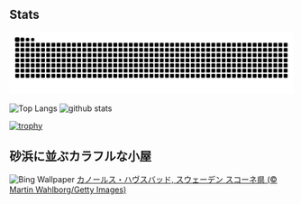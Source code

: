 ## Stats
<picture>
  <source media="(prefers-color-scheme: dark)" srcset="https://raw.githubusercontent.com/ba230t/ba230t/output/github-contribution-grid-snake-dark.svg">
  <source media="(prefers-color-scheme: light)" srcset="https://raw.githubusercontent.com/ba230t/ba230t/output/github-contribution-grid-snake.svg">
  <img alt="github contribution grid snake animation" src="https://raw.githubusercontent.com/ba230t/ba230t/output/github-contribution-grid-snake.svg">
</picture>

<p align="left">
  <img alt="Top Langs" height="150px" src="https://github-readme-stats.vercel.app/api/top-langs/?username=ba230t&layout=compact&theme=transparent" />
  <img alt="github stats" height="150px" src="https://github-readme-stats.vercel.app/api?username=ba230t&theme=transparent" />
</p>

[![trophy](https://github-profile-trophy.vercel.app/?username=ba230t&theme=transparent&column=7)](https://github.com/ryo-ma/github-profile-trophy)


<!-- Bing Wallpaper Start -->
## 砂浜に並ぶカラフルな小屋
![Bing Wallpaper](https://www.bing.com/th?id=OHR.BeachHutsSweden_JA-JP6949327574_1920x1080.jpg&rf=LaDigue_1920x1080.jpg&pid=hp)
[カノールス・ハヴスバッド, スウェーデン スコーネ県 (© Martin Wahlborg/Getty Images)](https://www.bing.com/search?q=Skan%C3%B6rs+Havsbad&form=hpcapt&filters=HpDate%3a%2220240727_1500%22)
<!-- Bing Wallpaper End -->
